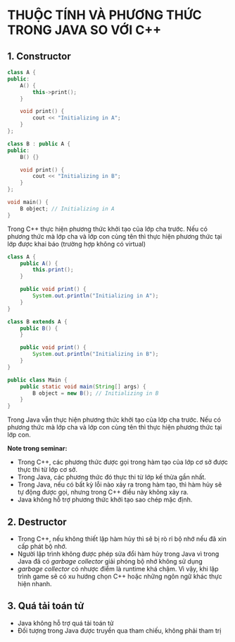 # THUỘC TÍNH VÀ PHƯƠNG THỨC TRONG JAVA SO VỚI C++
## 1. Constructor
```C++
class A {
public:
    A() {
        this->print();
    }

    void print() {
        cout << "Initializing in A";
    }
};

class B : public A {
public:
    B() {}

    void print() {
        cout << "Initializing in B";
    }
};

void main() {
    B object; // Initializing in A
}
```
Trong C++ thực hiện phương thức khởi tạo của lớp cha trước. Nếu có phương thức mà lớp cha và lớp con cùng tên thì thực hiện phương thức tại lớp được khai báo (trường hợp không có virtual)

```java
class A {
    public A() {
        this.print();
    }

    public void print() {
        System.out.println("Initializing in A");
    }
}

class B extends A {
    public B() {
    }

    public void print() {
        System.out.println("Initializing in B");
    }
}

public class Main {
    public static void main(String[] args) {
        B object = new B(); // Initializing in B
    }
}
```

Trong Java vẫn thực hiện phương thức khởi tạo của lớp cha trước. Nếu có phương thức mà lớp cha và lớp con cùng tên thì thực hiện phương thức tại lớp con. 

**Note trong seminar:**
- Trong C++, các phương thức được gọi trong hàm tạo của lớp cơ sở được thực thi từ lớp cơ sở.
- Trong Java, các phương thức đó thực thi từ lớp kế thừa gần nhất.
- Trong Java, nếu có bất kỳ lỗi nào xảy ra trong hàm tạo, thì hàm hủy sẽ tự động được gọi, nhưng trong C++ điều này không xảy ra.
- Java không hỗ trợ phương thức khởi tạo sao chép mặc định.

## 2. Destructor
- Trong C++, nếu không thiết lập hàm hủy thì sẽ bị rò rỉ bộ nhớ nếu đã xin cấp phát bộ nhớ.
- Người lập trình không được phép sửa đổi hàm hủy trong Java vì trong Java đã có *garbage collector* giải phóng bộ nhớ không sử dụng
- *garbage collector* có nhược điểm là runtime khá chậm. Vì vậy, khi lập trình game sẽ có xu hướng chọn C++ hoặc những ngôn ngữ khác thực hiện nhanh.

## 3. Quá tải toán tử
- Java không hỗ trợ quá tải toán tử
- Đối tượng trong Java được truyền qua tham chiếu, không phải tham trị
